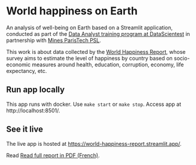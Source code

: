 # World happiness on Earth

An analysis of well-being on Earth based on a Streamlit application, conducted as part of the [Data Analyst training program at DataScientest](https://datascientest.com/formation-data-analyst) in partnership with [Mines ParisTech PSL](https://executive-education.minesparis.psl.eu/).

This work is about data collected by the [World Happiness Report](https://worldhappiness.report/), whose survey aims to estimate the level of happiness by country based on socio-economic measures around health, education, corruption, economy, life expectancy, etc.

## Run app locally

This app runs with docker. Use ```make start``` or ```make stop```. Access app at http://localhost:8501/.

## See it live

The live app is hosted at https://world-happiness-report.streamlit.app/.

Read [Read full report in PDF (French)](https://www.nobots.fr/docs/dst-whr.pdf).
